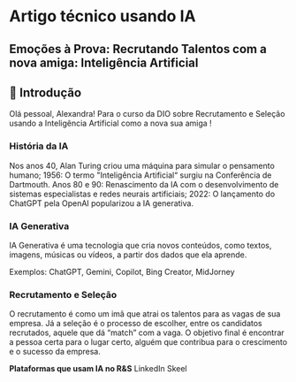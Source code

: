 # Artigo técnico usando IA

## Emoções à Prova: Recrutando Talentos com a nova amiga: Inteligência Artificial

## 🚀 Introdução

Olá pessoal, Alexandra! Para o curso da DIO sobre Recrutamento e Seleção usando a Inteligência Artificial como a nova sua amiga !

### História da IA
Nos anos 40, Alan Turing criou uma máquina para simular o pensamento humano;
1956: O termo "Inteligência Artificial“ surgiu na Conferência de Dartmouth.
Anos 80 e 90: Renascimento da IA com o desenvolvimento de sistemas especialistas e redes neurais artificiais;
2022: O lançamento do ChatGPT pela OpenAI popularizou a IA generativa.

### IA Generativa
IA Generativa é uma tecnologia que cria novos conteúdos, como textos, imagens, músicas ou vídeos, a partir dos dados que ela aprende.

Exemplos: ChatGPT, Gemini, Copilot, Bing Creator, MidJorney

### Recrutamento e Seleção

O recrutamento é como um imã que atrai os talentos para as vagas de sua empresa. 
Já a seleção é o processo de escolher, entre os candidatos recrutados, aquele que dá “match” com a vaga. 
O objetivo final é encontrar a pessoa certa para o lugar certo, alguém que contribua para o crescimento e o sucesso da empresa.

**Plataformas que usam IA no R&S**
LinkedIn
Skeel



